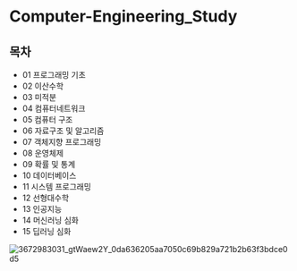 # Computer-Engineering_Study

## 목차

- 01 프로그래밍 기초
- 02 이산수학
- 03 미적분
- 04 컴퓨터네트워크
- 05 컴퓨터 구조
- 06 자료구조 및 알고리즘
- 07 객체지향 프로그래밍
- 08 운영체제
- 09 확률 및 통계
- 10 데이터베이스
- 11 시스템 프로그래밍
- 12 선형대수학
- 13 인공지능
- 14 머신러닝 심화
- 15 딥러닝 심화

![3672983031_gtWaew2Y_0da636205aa7050c69b829a721b2b63f3bdce0d5](https://user-images.githubusercontent.com/92626903/163961903-164b5f3d-2b58-4ecb-8ea0-6eb34ff60c64.png)
